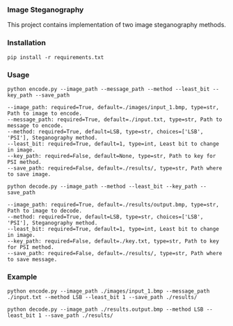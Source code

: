 ### Image Steganography

This project contains implementation of two image steganography methods.

### Installation

    pip install -r requirements.txt

### Usage

    python encode.py --image_path --message_path --method --least_bit --key_path --save_path
  
    --image_path: required=True, default=./images/input_1.bmp, type=str, Path to image to encode.
    --message_path: required=True, default=./input.txt, type=str, Path to message to encode.
    --method: required=True, default=LSB, type=str, choices=['LSB', 'PSI'], Steganography method.
    --least_bit: required=True, default=1, type=int, Least bit to change in image.
    --key_path: required=False, default=None, type=str, Path to key for PSI method.
    --save_path: required=False, default=./results/, type=str, Path where to save image.
    
    python decode.py --image_path --method --least_bit --key_path --save_path
    
    --image_path: required=True, default=./results/output.bmp, type=str, Path to image to decode.
    --method: required=True, default=LSB, type=str, choices=['LSB', 'PSI'], Steganography method.
    --least_bit: required=True, default=1, type=int, Least bit to change in image.
    --key_path: required=False, default=./key.txt, type=str, Path to key for PSI method.
    --save_path: required=False, default=./results/, type=str, Path where to save message.

### Example

    python encode.py --image_path ./images/input_1.bmp --message_path ./input.txt --method LSB --least_bit 1 --save_path ./results/
    
    python decode.py --image_path ./results.output.bmp --method LSB --least_bit 1 --save_path ./results/
